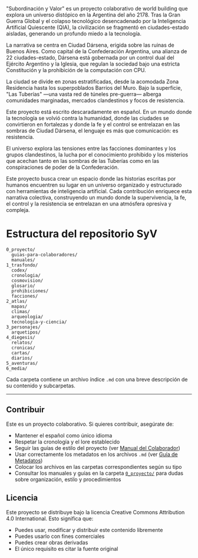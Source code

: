 "Subordinación y Valor" es un proyecto colaborativo de world building que explora un universo distópico en la Argentina del año 2178. Tras la Gran Guerra Global y el colapso tecnológico desencadenado por la Inteligencia Artificial Quiescente (QIA), la civilización se fragmentó en ciudades-estado aisladas, generando un profundo miedo a la tecnología.

La narrativa se centra en Ciudad Dársena, erigida sobre las ruinas de Buenos Aires. Como capital de la Confederación Argentina, una alianza de 22 ciudades-estado, Dársena está gobernada por un control dual del Ejército Argentino y la Iglesia, que regulan la sociedad bajo una estricta Constitución y la prohibición de la computación con CPU.

La ciudad se divide en zonas estratificadas, desde la acomodada Zona Residencia hasta los superpoblados Barrios del Muro. Bajo la superficie, "Las Tuberías" —una vasta red de túneles pre-guerra— alberga comunidades marginadas, mercados clandestinos y focos de resistencia.

Este proyecto está escrito descaradamente en español. En un mundo donde la tecnología se volvió contra la humanidad, donde las ciudades se convirtieron en fortalezas y donde la fe y el control se entrelazan en las sombras de Ciudad Dársena, el lenguaje es más que comunicación: es resistencia.

El universo explora las tensiones entre las facciones dominantes y los grupos clandestinos, la lucha por el conocimiento prohibido y los misterios que acechan tanto en las sombras de las Tuberías como en las conspiraciones de poder de la Confederación.

Este proyecto busca crear un espacio donde las historias escritas por humanos encuentren su lugar en un universo organizado y estructurado con herramientas de inteligencia artificial. Cada contribución enriquece esta narrativa colectiva, construyendo un mundo donde la supervivencia, la fe, el control y la resistencia se entrelazan en una atmósfera opresiva y compleja.

# Estructura del repositorio SyV

```
0_proyecto/
  guias-para-colaboradores/
  manuales/
1_trasfondo/
  codex/
  cronologia/
  cosmovision/
  glosario/
  prohibiciones/
  facciones/
2_atlas/
  mapas/
  climas/
  arqueologia/
  tecnologia-y-ciencia/
3_personajes/
  arquetipos/
4_diegesis/
  relatos/
  cronicas/
  cartas/
  diarios/
5_aventuras/
6_media/
```

Cada carpeta contiene un archivo índice `.md` con una breve descripción de su contenido y subcarpetas.

---

## Contribuir

Este es un proyecto colaborativo. Si quieres contribuir, asegúrate de:

- Mantener el español como único idioma
- Respetar la cronología y el lore establecido
- Seguir las guías de estilo del proyecto (ver [Manual del Colaborador](0_proyecto/guias-para-colaboradores/manual-del-colaborador.md))
- Usar correctamente los metadatos en los archivos `.md` (ver [Guía de Metadatos](0_proyecto/guias-para-colaboradores/guia-de-metadatos.md))
- Colocar los archivos en las carpetas correspondientes según su tipo
- Consultar los manuales y guías en la carpeta [`0_proyecto/`](0_proyecto/proyecto.md) para dudas sobre organización, estilo y procedimientos

## Licencia

Este proyecto se distribuye bajo la licencia Creative Commons Attribution 4.0 International. Esto significa que:

- Puedes usar, modificar y distribuir este contenido libremente
- Puedes usarlo con fines comerciales
- Puedes crear obras derivadas
- El único requisito es citar la fuente original

